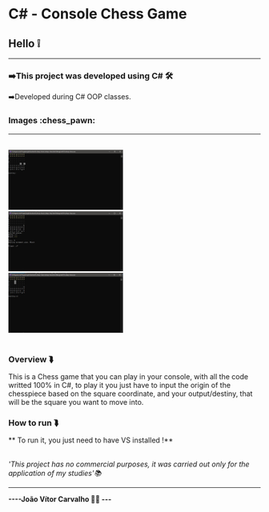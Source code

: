 # C# - Console Chess Game

<h2>Hello ❕</h2>
<hr>
<h3>➡️This project was developed using <strong>C#</strong> 🛠️</h3>
<p>➡️Developed during C# OOP classes.</p>
<h3>Images :chess_pawn:</h3>
<hr>
<div style="display: inline_block>
<img height="120px" src="imgs/img-1.JPG"></img>
<br>
<img height="120px" src="imgs/img-2.JPG"></img>
<br>
<img height="120px" src="imgs/img-3.JPG"></img>
<br>
<img height="120px" src="imgs/img-4.JPG"></img>
</div>
<br>
<h3>Overview ⮯</h3>
<p>This is a Chess game that you can play in your console, with all the code writted 100% in C#, to play it you just have to input the origin of the chesspiece based on the  square coordinate, and your output/destiny, that will be the square you want to move into.</p>

<h3>How to run ⮯</h3>
<p>** To run it, you just need to have VS installed !**</p>
<br>
<em>'This project has no commercial purposes, it was carried out only for the application of my studies'📚</em>
<hr>
<strong>----João Vítor Carvalho 👨‍💻 ---</strong>

